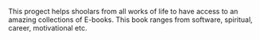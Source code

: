 This progect helps shoolars from all works of life to have access to an amazing collections of E-books. This book ranges from software, spiritual, career, motivational etc.
